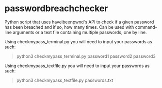 # passwordbreachchecker
Python script that uses haveibeenpwnd's API to check if a given password has been breached and if so, how many times. Can be used with command-line arguments or a text file containing multiple passwords, one by line.

Using checkmypass_terminal.py you will need to input your passwords as such:

> python3 checkmypass_terminal.py password1 password2 password3

Using checkmypass_textfile.py you will need to input your passwords as such:

> python3 checkmypass_textfile.py passwords.txt

